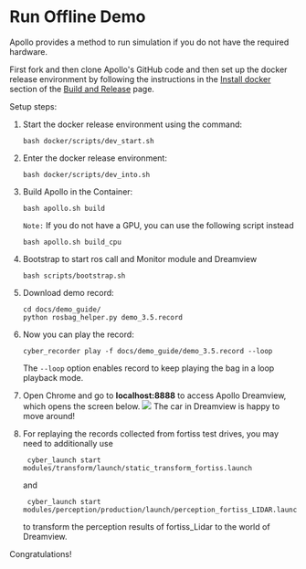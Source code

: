 # Run Offline Demo

Apollo provides a method to run simulation if you do not have the required
hardware.

First fork and then clone Apollo's GitHub code and then set up the docker
release environment by following the instructions in the
[Install docker](https://github.com/ApolloAuto/apollo/blob/master/docs/howto/how_to_build_and_release.md#docker)
section of the
[Build and Release](https://github.com/ApolloAuto/apollo/blob/master/docs/howto/how_to_build_and_release.md)
page.

Setup steps:

1. Start the docker release environment using the command:

    ```
    bash docker/scripts/dev_start.sh
    ```

2. Enter the docker release environment:

    ```
    bash docker/scripts/dev_into.sh
    ```

3. Build Apollo in the Container:
    ```
    bash apollo.sh build
    ```
    `Note:` If you do not have a GPU, you can use the following script instead

    ```
    bash apollo.sh build_cpu
    ```

4. Bootstrap to start ros call and Monitor module and Dreamview
    ```
    bash scripts/bootstrap.sh
    ```

5. Download demo record:
    ```
    cd docs/demo_guide/
    python rosbag_helper.py demo_3.5.record
    ```

6. Now you can play the record:

    ```
    cyber_recorder play -f docs/demo_guide/demo_3.5.record --loop
    ```

    The `--loop` option enables record to keep playing the bag in a loop playback mode.

7. Open Chrome and go to **localhost:8888** to access Apollo Dreamview, which
   opens the screen below.
    ![](images/dv_trajectory.png)
   The car in Dreamview is happy to move around!

8. For replaying the records collected from fortiss test drives, you may need to additionally use
   ```
    cyber_launch start modules/transform/launch/static_transform_fortiss.launch
    ```
   and
   ```
    cyber_launch start modules/perception/production/launch/perception_fortiss_LIDAR.launch
    ```
   to transform the perception results of fortiss_Lidar to the world of Dreamview.
   
Congratulations!
